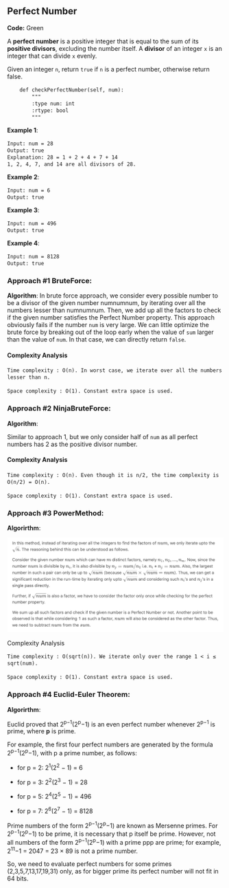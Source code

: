## Perfect Number

**Code:** Green

A __perfect number__ is a positive integer that is equal to the sum of its __positive divisors__, excluding the number itself. A __divisor__ of an integer ```x``` is an integer that can divide ```x``` evenly.

Given an integer ```n```, return ```true``` if ```n``` is a perfect number, otherwise return false.

```{python}
    def checkPerfectNumber(self, num):
        """
        :type num: int
        :rtype: bool
        """
```

__Example 1__:
```
Input: num = 28
Output: true
Explanation: 28 = 1 + 2 + 4 + 7 + 14
1, 2, 4, 7, and 14 are all divisors of 28.
```

__Example 2__: 
```
Input: num = 6
Output: true
```

__Example 3__:
```
Input: num = 496
Output: true
```
__Example 4__:
```
Input: num = 8128
Output: true
```

### Approach #1 BruteForce:

__Algorithm__:
In brute force approach, we consider every possible number to be a divisor of the given number numnumnum, by iterating over all the numbers lesser than numnumnum. Then, we add up all the factors to check if the given number satisfies the Perfect Number property. This approach obviously fails if the number ```num``` is very large. We can little optimize the brute force by breaking out of the loop early when the value of ```sum``` larger than the value of ```num```. In that case, we can directly return ```false```.

#### Complexity Analysis

    Time complexity : O(n). In worst case, we iterate over all the numbers lesser than n.

    Space complexity : O(1). Constant extra space is used.
    
### Approach #2 NinjaBruteForce:

__Algorithm__:

Similar to approach 1, but we only consider half of ```num``` as all perfect numbers has 2 as the positive divisor number.

#### Complexity Analysis

    Time complexity : O(n). Even though it is n/2, the time complexity is O(n/2) = O(n).

    Space complexity : O(1). Constant extra space is used.
    
### Approach #3 PowerMethod:

__Algorirthm__:

![Alt text](power.png?raw=true "main")

Complexity Analysis

    Time complexity : O(sqrt(n)). We iterate only over the range 1 < i ≤ sqrt(num).

    Space complexity : O(1). Constant extra space is used.

### Approach #4 Euclid-Euler Theorem:

__Algorirthm__:

Euclid proved that 2<sup>p−1</sup>(2<sup>p</sup>−1) is an even perfect number whenever 2<sup>p−1</sup> is prime, where __p__ is prime.

For example, the first four perfect numbers are generated by the formula 2<sup>p−1</sup>(2<sup>p</sup>−1), with p a prime number, as follows:

* for p = 2:   2<sup>1</sup>(2<sup>2</sup> − 1) = 6

* for p = 3:   2<sup>2</sup>(2<sup>3</sup> − 1) = 28

* for p = 5:   2<sup>4</sup>(2<sup>5</sup> − 1) = 496

* for p = 7:   2<sup>6</sup>(2<sup>7</sup> − 1) = 8128

Prime numbers of the form 2<sup>p−1</sup>(2<sup>p</sup>−1) are known as Mersenne primes. For 2<sup>p−1</sup>(2<sup>p</sup>−1) to be prime, it is necessary that p itself be prime. However, not all numbers of the form 2<sup>p−1</sup>(2<sup>p</sup>−1) with a prime ppp are prime; for example, 2<sup>11</sup>−1 = 2047 = 23 × 89 is not a prime number.

So, we need to evaluate perfect numbers for some primes (2,3,5,7,13,17,19,31) only, as for bigger prime its perfect number will not fit in 64 bits.
